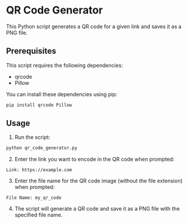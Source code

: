 

# QR Code Generator

This Python script generates a QR code for a given link and saves it as a PNG file.

## Prerequisites

This script requires the following dependencies:
- qrcode
- Pillow

You can install these dependencies using pip:
```bash
pip install qrcode Pillow
```

## Usage

1. Run the script:
```bash
python qr_code_generator.py
```

2. Enter the link you want to encode in the QR code when prompted:
```
Link: https://example.com
```

3. Enter the file name for the QR code image (without the file extension) when prompted:
```
File Name: my_qr_code
```

4. The script will generate a QR code and save it as a PNG file with the specified file name.

